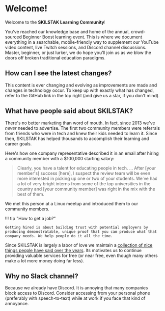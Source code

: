 # Welcome!

Welcome to the **SKILSTAK Learning Community**!

You've reached our knowledge base and home of the annual, crowd-sourced Beginner Boost learning event. This is where we document everything in a searchable, mobile-friendly way to supplement our YouTube video content, live Twitch sessions, and Discord channel discussions. Master, beginner, or just lurker, we do hope you'll join us as we blow the doors off broken traditional education paradigms.

## How can I see the latest changes?

This content is ever changing and evolving as improvements are made and changes in technology occur. To keep up with exactly what has changed, refer to the GitHub link in the top right (and give us a star, if you don't mind).

## What have people said about SKILSTAK?

There's no better marketing than word of mouth. In fact, since 2013 we've *never* needed to advertise. The first two community members were referrals from friends who were in tech and knew their kids needed to learn it. Since then, SKILSTAK has helped thousands to accomplish their learning and career goals.

Here's how one company representative described it in an email after hiring a community member with a \$100,000 starting salary:

> Clearly, you have a talent for educating people in tech. ... After [your member's] success [here], I suspect the review team will be even more interested in picking up one or two of your students. We've had a lot of very bright interns from some of the top universities in the country and [your community member] was right in the mix with the best of them.

We met this person at a Linux meetup and introduced them to our community members. 

!!! tip "How to get a job?"

    Getting hired is about building trust with potential employers by producing demonstratable, unique proof that you can produce what that company needs. We help people do it all the time.

Since SKILSTAK is largely a labor of love we maintain a [collection of nice things people have said over the years](about/nice.md). Its motivates us to continue providing valuable services for free (or near free, even though many others make a lot more money doing far less).

## Why no Slack channel?

Because we already have Discord. It is annoying that many companies block access to Discord. Consider accessing from your personal phone (preferably with speech-to-text) while at work if you face that kind of annoyance.

